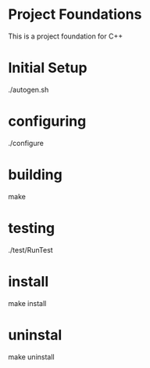 # Project Foundations

This is a project foundation for C++

# Initial Setup

./autogen.sh

# configuring

./configure

# building

make

# testing

./test/RunTest

# install

make install

# uninstal

make uninstall
